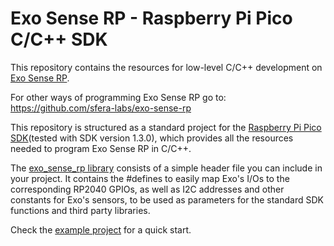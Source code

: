 # Exo Sense RP - Raspberry Pi Pico C/C++ SDK

This repository contains the resources for low-level C/C++ development on [Exo Sense RP](https://www.sferalabs.cc/product/exo-sense-rp/).

For other ways of programming Exo Sense RP go to:    
https://github.com/sfera-labs/exo-sense-rp

This repository is structured as a standard project for the [Raspberry Pi Pico SDK](https://github.com/raspberrypi/pico-sdk)(tested with SDK version 1.3.0), which provides all the resources needed to program Exo Sense RP in C/C++.

The [exo_sense_rp library](./lib/exo_sense_rp) consists of a simple header file you can include in your project. It contains the #defines to easily map Exo's I/Os to the corresponding RP2040 GPIOs, as well as I2C addresses and other constants for Exo's sensors, to be used as parameters for the standard SDK functions and third party libraries.

Check the [example project](./example) for a quick start.
